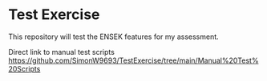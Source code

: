 # Test Exercise
This repository will test the ENSEK features for my assessment.

Direct link to manual test scripts https://github.com/SimonW9693/TestExercise/tree/main/Manual%20Test%20Scripts
